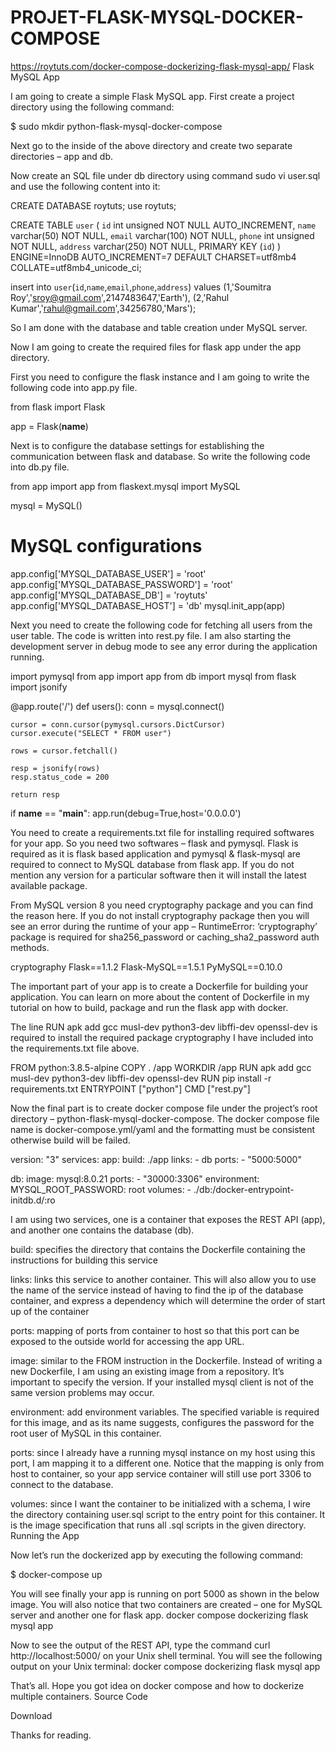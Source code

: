 # PROJET-FLASK-MYSQL-DOCKER-COMPOSE
https://roytuts.com/docker-compose-dockerizing-flask-mysql-app/
Flask MySQL App

I am going to create a simple Flask MySQL app. First create a project directory using the following command:

$ sudo mkdir python-flask-mysql-docker-compose

Next go to the inside of the above directory and create two separate directories – app and db.

Now create an SQL file under db directory using command sudo vi user.sql and use the following content into it:

CREATE DATABASE roytuts;
use roytuts;

CREATE TABLE `user` (
  `id` int unsigned NOT NULL AUTO_INCREMENT,
  `name` varchar(50) NOT NULL,
  `email` varchar(100) NOT NULL,
  `phone` int unsigned NOT NULL,
  `address` varchar(250) NOT NULL,
  PRIMARY KEY (`id`)
) ENGINE=InnoDB AUTO_INCREMENT=7 DEFAULT CHARSET=utf8mb4 COLLATE=utf8mb4_unicode_ci;

insert  into `user`(`id`,`name`,`email`,`phone`,`address`) values
(1,'Soumitra Roy','sroy@gmail.com',2147483647,'Earth'),
(2,'Rahul Kumar','rahul@gmail.com',34256780,'Mars');

So I am done with the database and table creation under MySQL server.

Now I am going to create the required files for flask app under the app directory.

First you need to configure the flask instance and I am going to write the following code into app.py file.

from flask import Flask

app = Flask(__name__)

Next is to configure the database settings for establishing the communication between flask and database. So write the following code into db.py file.

from app import app
from flaskext.mysql import MySQL

mysql = MySQL()

# MySQL configurations
app.config['MYSQL_DATABASE_USER'] = 'root'
app.config['MYSQL_DATABASE_PASSWORD'] = 'root'
app.config['MYSQL_DATABASE_DB'] = 'roytuts'
app.config['MYSQL_DATABASE_HOST'] = 'db'
mysql.init_app(app)

Next you need to create the following code for fetching all users from the user table. The code is written into rest.py file. I am also starting the development server in debug mode to see any error during the application running.

import pymysql
from app import app
from db import mysql
from flask import jsonify

@app.route('/')
def users():
    conn = mysql.connect()

    cursor = conn.cursor(pymysql.cursors.DictCursor)
    cursor.execute("SELECT * FROM user")

    rows = cursor.fetchall()

    resp = jsonify(rows)
    resp.status_code = 200

    return resp

if __name__ == "__main__":
    app.run(debug=True,host='0.0.0.0')

You need to create a requirements.txt file for installing required softwares for your app. So you need two softwares – flask and pymysql. Flask is required as it is flask based application and pymysql & flask-mysql are required to connect to MySQL database from flask app. If you do not mention any version for a particular software then it will install the latest available package.

From MySQL version 8 you need cryptography package and you can find the reason here. If you do not install cryptography package then you will see an error during the runtime of your app – RuntimeError: ‘cryptography’ package is required for sha256_password or caching_sha2_password auth methods.

cryptography
Flask==1.1.2
Flask-MySQL==1.5.1
PyMySQL==0.10.0

The important part of your app is to create a Dockerfile for building your application. You can learn on more about the content of Dockerfile in my tutorial on how to build, package and run the flask app with docker.

The line RUN apk add gcc musl-dev python3-dev libffi-dev openssl-dev is required to install the required package cryptography I have included into the requirements.txt file above.

FROM python:3.8.5-alpine
COPY . /app
WORKDIR /app
RUN apk add gcc musl-dev python3-dev libffi-dev openssl-dev
RUN pip install -r requirements.txt
ENTRYPOINT ["python"]
CMD ["rest.py"]

Now the final part is to create docker compose file under the project’s root directory – python-flask-mysql-docker-compose. The docker compose file name is docker-compose.yml/yaml and the formatting must be consistent otherwise build will be failed.

version: "3"
services:
  app:
    build: ./app
    links:
      - db
    ports:
      - "5000:5000"

  db:
    image: mysql:8.0.21
    ports:
      - "30000:3306"
    environment:
      MYSQL_ROOT_PASSWORD: root
    volumes:
      - ./db:/docker-entrypoint-initdb.d/:ro

I am using two services, one is a container that exposes the REST API (app), and another one contains the database (db).

build: specifies the directory that contains the Dockerfile containing the instructions for building this service

links: links this service to another container. This will also allow you to use the name of the service instead of having to find the ip of the database container, and express a dependency which will determine the order of start up of the container

ports: mapping of ports from container to host so that this port can be exposed to the outside world for accessing the app URL.

image: similar to the FROM instruction in the Dockerfile. Instead of writing a new Dockerfile, I am using an existing image from a repository. It’s important to specify the version. If your installed mysql client is not of the same version problems may occur.

environment: add environment variables. The specified variable is required for this image, and as its name suggests, configures the password for the root user of MySQL in this container.

ports: since I already have a running mysql instance on my host using this port, I am mapping it to a different one. Notice that the mapping is only from host to container, so your app service container will still use port 3306 to connect to the database.

volumes: since I want the container to be initialized with a schema, I wire the directory containing user.sql script to the entry point for this container. It is the image specification that runs all .sql scripts in the given directory.
Running the App

Now let’s run the dockerized app by executing the following command:

$ docker-compose up

You will see finally your app is running on port 5000 as shown in the below image. You will also notice that two containers are created – one for MySQL server and another one for flask app.
docker compose dockerizing flask mysql app

Now to see the output of the REST API, type the command curl http://localhost:5000/ on your Unix shell terminal. You will see the following output on your Unix terminal:
docker compose dockerizing flask mysql app

That’s all. Hope you got idea on docker compose and how to dockerize multiple containers.
Source Code

Download

Thanks for reading.
